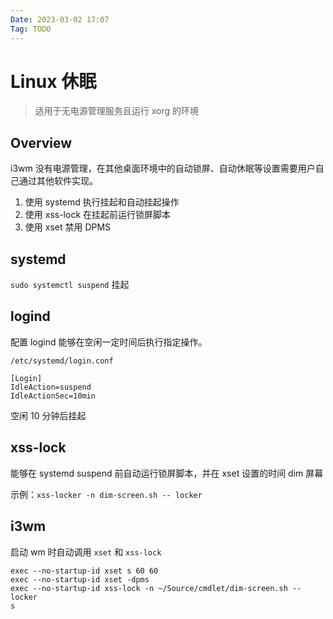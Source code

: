 ```yaml
---
Date: 2023-03-02 17:07
Tag: TODO
---
```


# Linux 休眠

> 适用于无电源管理服务且运行 xorg 的环境

## Overview

i3wm 没有电源管理，在其他桌面环境中的自动锁屏、自动休眠等设置需要用户自己通过其他软件实现。

1. 使用 systemd 执行挂起和自动挂起操作
2. 使用 xss-lock 在挂起前运行锁屏脚本
3. 使用 xset 禁用 DPMS

## systemd

`sudo systemctl suspend` 挂起

## logind

配置 logind 能够在空闲一定时间后执行指定操作。

`/etc/systemd/login.conf`

```none
[Login]
IdleAction=suspend
IdleActionSec=10min
```

空闲 10 分钟后挂起

## xss-lock

能够在 systemd suspend 前自动运行锁屏脚本，并在 xset 设置的时间 dim 屏幕

示例：`xss-locker -n dim-screen.sh -- locker`

## i3wm

启动 wm 时自动调用 `xset` 和 `xss-lock`

```none
exec --no-startup-id xset s 60 60
exec --no-startup-id xset -dpms
exec --no-startup-id xss-lock -n ~/Source/cmdlet/dim-screen.sh -- locker
s
```
